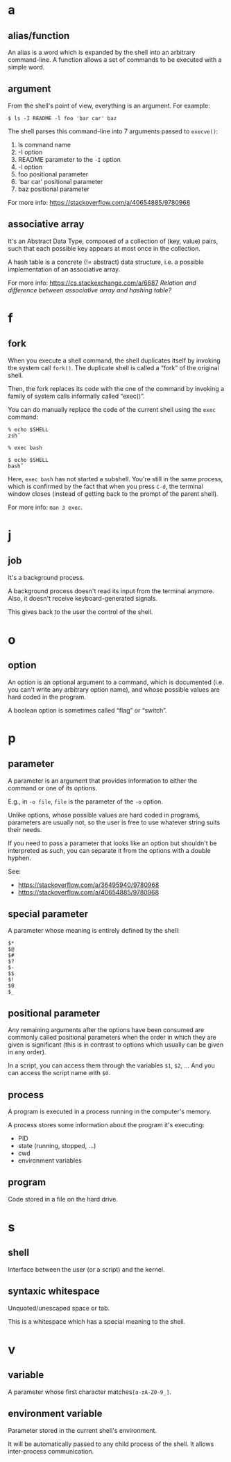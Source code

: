 # a
## alias/function

An alias is a word which is expanded by the shell into an arbitrary command-line.
A function allows a set of commands to be executed with a simple word.

## argument

From the shell's point of view, everything is an argument.
For example:

    $ ls -I README -l foo 'bar car' baz

The shell parses this command-line into 7 arguments passed to `execve()`:

   1. ls           command name
   2. -I           option
   3. README       parameter to the `-I` option
   4. -l           option
   5. foo          positional parameter
   6. 'bar car'    positional parameter
   7. baz          positional parameter

For more info: <https://stackoverflow.com/a/40654885/9780968>

## associative array

It's an Abstract Data Type, composed of a collection of (key, value) pairs, such
that each possible key appears at most once in the collection.

A  hash table  is  a concrete  (!=  abstract) data  structure,  i.e. a  possible
implementation of an associative array.

For more info: <https://cs.stackexchange.com/a/6687>
*Relation and difference between associative array and hashing table?*

##
# f
## fork

When you  execute a shell command,  the shell duplicates itself  by invoking the
system call `fork()`.
The duplicate shell is called a “fork” of the original shell.

Then, the  fork replaces  its code  with the one  of the  command by  invoking a
family of system calls informally called “exec()”.

You can do manually replace the code of the current shell using the `exec` command:

    % echo $SHELL
    zsh˜

    % exec bash

    $ echo $SHELL
    bash˜

Here, `exec bash` has not started a subshell.
You're still in the  same process, which is confirmed by the  fact that when you
press `C-d`, the  terminal window closes (instead of getting  back to the prompt
of the parent shell).

For more info: `man 3 exec`.

##
# j
## job

It's a background process.

A background process doesn't read its input from the terminal anymore.
Also, it doesn't receive keyboard-generated signals.

This gives back to the user the control of the shell.

##
# o
## option

An option is  an optional argument to  a command, which is  documented (i.e. you
can't write any arbitrary option name), and whose possible values are hard coded
in the program.

A boolean option is sometimes called “flag” or “switch”.

##
# p
## parameter

A parameter  is an argument that  provides information to either  the command or
one of its options.

E.g., in `-o file`, `file` is the parameter of the `-o` option.

Unlike options, whose possible values are hard coded in programs, parameters are
usually not, so the user is free to use whatever string suits their needs.

If you  need to  pass a  parameter that looks  like an  option but  shouldn't be
interpreted as such, you can separate it from the options with a double hyphen.

See:
   - <https://stackoverflow.com/a/36495940/9780968>
   - <https://stackoverflow.com/a/40654885/9780968>

## special parameter

A parameter whose meaning is entirely defined by the shell:

    $*
    $@
    $#
    $?
    $-
    $$
    $!
    $0
    $_

## positional parameter

Any remaining arguments after the options have been consumed are commonly called
positional parameters  when the  order in  which they  are given  is significant
(this is in contrast to options which usually can be given in any order).

In a script, you can access them through the variables `$1`, `$2`, ...
And you can access the script name with `$0`.

## process

A program is executed in a process running in the computer's memory.

A process stores some information about the program it's executing:

   - PID
   - state (running, stopped, ...)
   - cwd
   - environment variables

## program

Code stored in a file on the hard drive.

##
# s
## shell

Interface between the user (or a script) and the kernel.

## syntaxic whitespace

Unquoted/unescaped space or tab.

This is a whitespace which has a special meaning to the shell.

##
# v
## variable

A parameter whose first character matches`[a-zA-Z0-9_]`.

## environment variable

Parameter stored in the current shell's environment.

It will be automatically passed to any child process of the shell.
It allows inter-process communication.

